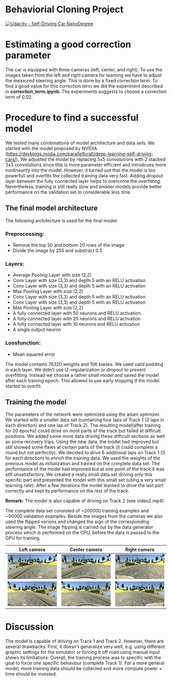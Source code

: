 

# Behaviorial Cloning Project

[![Udacity - Self-Driving Car NanoDegree](https://s3.amazonaws.com/udacity-sdc/github/shield-carnd.svg)](http://www.udacity.com/drive)

# Estimating a good correction parameter

The car is equipped with three cameras (left, center, and right). To use the images taken from the left and right camera for learning we have to adjust the measured steering angle. This is done by a fixed correction term. To find a good value for this correction term we did the experiment described in **correction_term.ipynb**. The experiments suggests to choose a correction term of 0.02.

# Procedure to find a successful  model

We tested many combinations of model architecture and data sets. We started with the model proposed by NVIDIA (https://devblogs.nvidia.com/parallelforall/deep-learning-self-driving-cars/). We adjusted the model by replacing 5x5 convolutions with 2 stacked 3x3 convolutions since this is more parameter efficient and introdcues more nonlinearity into the model. However, it turned out that the model is too powerfull and overfits the collected training data very fast. Adding dropout layer between the fully connected layer helps to overcome the overfitting. Nevertheless, training is still really slow and smaller models provide better performance on the validation set in considerable less time.

## The final model architecture

The following architecture is used for the final model:

### Preprocessing:
* Remove the top 50 and bottom 20 rows of the image
* Divide the image by 255 and substract 0.5

### Layers:
* Average Pooling Layer with size (2,2)
* Conv Layer with size (3,3) and depth 5 with an RELU activation
* Conv Layer with size (3,3) and depth 5 with an RELU activation
* Max Pooling Layer with size (2,2)
* Conv Layer with size (3,3) and depth 5 with an RELU activation
* Conv Layer with size (3,3) and depth 5 with an RELU activation
* Max Pooling Layer with size (2,2)
* A fully connected layer with 50 neurons and RELU activation
* A fully connected layer with 25 neurons and RELU activation
* A fully connected layer with 10 neurons and RELU activation
* A single output neuron

### Lossfunction:
* Mean squared error

The model contains 76320 weights and 106 biases. We used valid padding in each layer. We didn't use l2-regularization or dropout to prevent overfitting. Instead we choose a rather small model and saved the model after each training epoch. This allowed to use early stopping if the model started to overfit.

## Training the model

The parameters of the network were optimized using the adam optimizer. We started with a smaller data set (containing four laps of Track 1 (2 laps in each direction) and one lap of Track 2). The resulting model(after training for 20 epochs) could drive on most parts of the track but failed at difficult positions. We added some more data driving these difficult sections as well as some recovery trips. Using the new data, the model had improved but still showed some flaws at certain parts of the track (it could complete a round but not perfectly). We decided to drive 6 additional laps on Track 1 (3 for each direction) to enrich the  training data. We used the weights of the previous model as initialization and trained on the complete data set. The performance of the model had improved but at one point of the track it was still unsatisfactory. We created a really small data set driving only this specific part and presented the model with this small set (using a very small learning rate). After a few iterations the model learned to drive the last part correctly and kept its performance on the rest of the track. 

**Remark:** The model is also capable of driving on Track 2 (see video2.mp4).

The complete data set consisted of ~200000 training examples and ~50000 validation examples. Beside the images from the cameras we also used the flipped verions and changed the sign of the corresponding steering angle. The image flipping is carried out by the data generator process which is performed on the CPU, before the data is passed to the GPU for training.


Left camera             |  Center camera | Right camera
:-------------------------:|:-------------------------:|:-------------------------:
![left camera](examples/left.jpg) | ![center camera](examples/center.jpg)| ![right camera](examples/right.jpg)
![left camera](examples/left_flipped.jpg) | ![center camera](examples/center_flipped.jpg)| ![right camera](examples/right_flipped.jpg)

# Discussion

The model is capable of driving on Track 1 and Track 2. However, there are several drawbacks. First, it doesn't genaralize very well, e.g. using  different graphic settings for the simulator or forcing it off road using manual input shows its limitations. Overall, the training process was to specific with the goal to force one specific behaviour (complete Track 1). For a more general model, more training data should be collected and more compute power + time should be invested.


